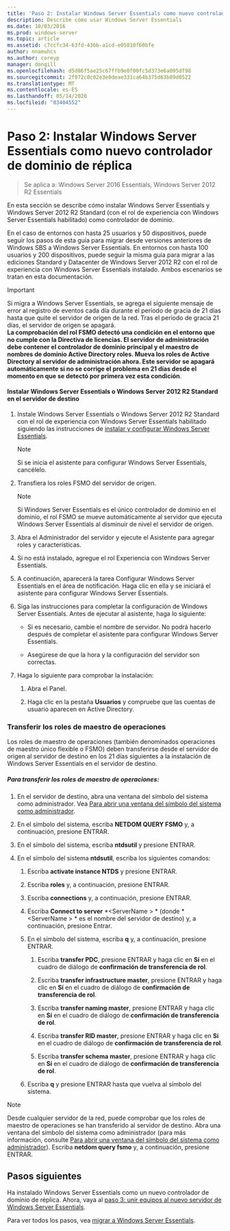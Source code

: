 ```yaml
---
title: 'Paso 2: Instalar Windows Server Essentials como nuevo controlador de dominio de réplica'
description: Describe cómo usar Windows Server Essentials
ms.date: 10/03/2016
ms.prod: windows-server
ms.topic: article
ms.assetid: c7ccfc34-63fd-436b-a1cd-e05810f60bfe
author: nnamuhcs
ms.author: coreyp
manager: dongill
ms.openlocfilehash: d5d86f5ae25c67ffb9e0f00fc5d373e6a095df98
ms.sourcegitcommit: 2f072c0c02e3e0deae331ca64b375d63b89d0522
ms.translationtype: MT
ms.contentlocale: es-ES
ms.lasthandoff: 05/14/2020
ms.locfileid: "83404552"
---
```

# <a name="step-2-install-windows-server-essentials-as-a-new-replica-domain-controller"></a>Paso 2: Instalar Windows Server Essentials como nuevo controlador de dominio de réplica

>Se aplica a: Windows Server 2016 Essentials, Windows Server 2012 R2 Essentials

En esta sección se describe cómo instalar Windows Server Essentials y Windows Server 2012 R2 Standard (con el rol de experiencia con Windows Server Essentials habilitado) como controlador de dominio.  
  
 En el caso de entornos con hasta 25 usuarios y 50 dispositivos, puede seguir los pasos de esta guía para migrar desde versiones anteriores de Windows SBS a Windows Server Essentials. En entornos con hasta 100 usuarios y 200 dispositivos, puede seguir la misma guía para migrar a las ediciones Standard y Datacenter de Windows Server 2012 R2 con el rol de experiencia con Windows Server Essentials instalado. Ambos escenarios se tratan en esta documentación.  
  
> [!IMPORTANT]
>  Si migra a Windows Server Essentials, se agrega el siguiente mensaje de error al registro de eventos cada día durante el período de gracia de 21 días hasta que quite el servidor de origen de la red. Tras el período de gracia 21 días, el servidor de origen se apagará. <br> **La comprobación del rol FSMO detectó una condición en el entorno que no cumple con la Directiva de licencias. El servidor de administración debe contener el controlador de dominio principal y el maestro de nombres de dominio Active Directory roles. Mueva los roles de Active Directory al servidor de administración ahora. Este servidor se apagará automáticamente si no se corrige el problema en 21 días desde el momento en que se detectó por primera vez esta condición**.   
  
#### <a name="install-windows-server-essentials-or-windows-server-2012-r2-standard-on-the-destination-server"></a>Instalar Windows Server Essentials o Windows Server 2012 R2 Standard en el servidor de destino  
  
1.  Instale Windows Server Essentials o Windows Server 2012 R2 Standard con el rol de experiencia con Windows Server Essentials habilitado siguiendo las instrucciones de [instalar y configurar Windows Server Essentials](../install/Install-and-Configure-Windows-Server-Essentials-or-Windows-Server-Essentials-Experience.md).  
  
    > [!NOTE]
    >  Si se inicia el asistente para configurar Windows Server Essentials, cancélelo.  
  
2.  Transfiera los roles FSMO del servidor de origen.  
  
    > [!NOTE]
    >  Si Windows Server Essentials es el único controlador de dominio en el dominio, el rol FSMO se mueve automáticamente al servidor que ejecuta Windows Server Essentials al disminuir de nivel el servidor de origen.  
  
3.  Abra el Administrador del servidor y ejecute el Asistente para agregar roles y características.  
  
4.  Si no está instalado, agregue el rol Experiencia con Windows Server Essentials.  
  
5.  A continuación, aparecerá la tarea Configurar Windows Server Essentials en el área de notificación. Haga clic en ella y se iniciará el asistente para configurar Windows Server Essentials.  
  
6.  Siga las instrucciones para completar la configuración de Windows Server Essentials. Antes de ejecutar al asistente, haga lo siguiente:  
  
    -   Si es necesario, cambie el nombre de servidor. No podrá hacerlo después de completar el asistente para configurar Windows Server Essentials.  
  
    -   Asegúrese de que la hora y la configuración del servidor son correctas.  
  
7.  Haga lo siguiente para comprobar la instalación:  
  
    1.  Abra el Panel.  
  
    2.  Haga clic en la pestaña **Usuarios** y compruebe que las cuentas de usuario aparecen en Active Directory.  
  
### <a name="transfer-the-operations-master-roles"></a>Transferir los roles de maestro de operaciones  
 Los roles de maestro de operaciones (también denominados operaciones de maestro único flexible o FSMO) deben transferirse desde el servidor de origen al servidor de destino en los 21 días siguientes a la instalación de Windows Server Essentials en el servidor de destino.  
  
##### <a name="to-transfer-the-operations-master-roles"></a>Para transferir los roles de maestro de operaciones:  
  
1.  En el servidor de destino, abra una ventana del símbolo del sistema como administrador. Vea [Para abrir una ventana del símbolo del sistema como administrador](https://technet.microsoft.com/library/cc947813\(v=WS.10\).aspx).  
  
2.  En el símbolo del sistema, escriba **NETDOM QUERY FSMO** y, a continuación, presione ENTRAR.  
  
3.  En el símbolo del sistema, escriba **ntdsutil** y presione ENTRAR.  
  
4.  En el símbolo del sistema **ntdsutil**, escriba los siguientes comandos:  
  
    1.  Escriba **activate instance NTDS** y presione ENTRAR.  
  
    2.  Escriba **roles** y, a continuación, presione ENTRAR.  
  
    3.  Escriba **connections** y, a continuación, presione ENTRAR.  
  
    4.  Escriba **Connect to server** *<ServerName \> * (donde *<ServerName \> * es el nombre del servidor de destino) y, a continuación, presione Entrar.  
  
    5.  En el símbolo del sistema, escriba **q** y, a continuación, presione ENTRAR.  
  
        1.  Escriba **transfer PDC**, presione ENTRAR y haga clic en **Sí** en el cuadro de diálogo de **confirmación de transferencia de rol**.  
  
        2.  Escriba **transfer infrastructure master**, presione ENTRAR y haga clic en **Sí** en el cuadro de diálogo de **confirmación de transferencia de rol**.  
  
        3.  Escriba **transfer naming master**, presione ENTRAR y haga clic en **Sí** en el cuadro de diálogo de **confirmación de transferencia de rol**.  
  
        4.  Escriba **transfer RID master**, presione ENTRAR y haga clic en **Sí** en el cuadro de diálogo de **confirmación de transferencia de rol**.  
  
        5.  Escriba **transfer schema master**, presione ENTRAR y haga clic en **Sí** en el cuadro de diálogo de **confirmación de transferencia de rol**.  
  
    6.  Escriba **q** y presione ENTRAR hasta que vuelva al símbolo del sistema.  
  
> [!NOTE]
>  Desde cualquier servidor de la red, puede comprobar que los roles de maestro de operaciones se han transferido al servidor de destino. Abra una ventana del símbolo del sistema como administrador (para más información, consulte [Para abrir una ventana del símbolo del sistema como administrador](https://technet.microsoft.com/library/cc947813\(v=WS.10\).aspx)). Escriba **netdom query fsmo** y, a continuación, presione ENTRAR.  
  
## <a name="next-steps"></a>Pasos siguientes  
 Ha instalado Windows Server Essentials como un nuevo controlador de dominio de réplica. Ahora, vaya al [paso 3: unir equipos al nuevo servidor de Windows Server Essentials](Step-3--Join-computers-to-the-new-Windows-Server-Essentials-server.md).  
  
Para ver todos los pasos, vea [migrar a Windows Server Essentials](Migrate-from-Previous-Versions-to-Windows-Server-Essentials-or-Windows-Server-Essentials-Experience.md).

